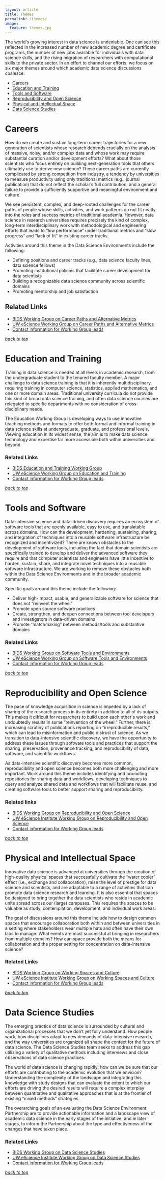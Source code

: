```yaml
---
layout: article
title: Themes
permalink: /themes/
image:
  feature: themes.jpg
---
```


<a name="themetop"></a>
The world's growing interest in data science is undeniable.  One can see this reflected in the increased number of new academic degree and certificate programs, the number of new jobs available for individuals with data science skills, and the rising migration of researchers with computational skills to the private sector. In an effort to channel our efforts, we focus on six major themes around which academic data science discussions coalesce: 

- [Careers](#careers)
- [Education and Training](#education)
- [Tools and Software](#tools)
- [Reproducibility and Open Science](#reproducibility)
- [Physical and Intellectual Space](#space)
- [Data Science Studies](#ethnography)

# <a name="careers"></a>Careers

How do we create and sustain long-term career trajectories for a new generation of scientists whose research depends crucially on the analysis of massive, noisy, and/or complex data and whose work may require substantial curation and/or development efforts? What about those scientists who focus entirely on building next-generation tools that others ultimately use to derive new science? These career paths are currently complicated by strong competition from industry, a tendency by universities to measure productivity using only traditional metrics (e.g., journal publication) that do not reflect the scholar’s full contribution, and a general failure to provide a sufficiently supportive and meaningful environment and culture.

We see persistent, complex, and deep-rooted challenges for the career paths of people whose skills, activities, and work patterns do not fit neatly into the roles and success metrics of traditional academia. However, data science in research universities requires precisely the kind of complex, long-term interdisciplinary work with methodological and engineering efforts that leads to “low performance” under traditional metrics and “slow progress” and “lack of fit” in existing career tracks.

Activities around this theme in the Data Science Environments include the following:

- Defining positions and career tracks (e.g., data science faculty lines, data science fellows)
- Promoting institutional policies that facilitate career development for data scientists
- Building a recognizable data science community across scientific domains 
- Promoting mentorship and job satisfaction 

## Related Links

- [BIDS Working Group on Career Paths and Alternative Metrics](http://bids.berkeley.edu/working-groups/career-paths-and-alternative-metrics)
- [UW eScience Working Group on Career Paths and Alternative Metrics](http://escience.washington.edu/about-us/working-groups/career-paths-and-alternative-metrics/)
- [Contact information for Working Group leads](/contact#wgcontacts)

_[back to top](/themes#themetop)_

# <a name="education"></a>Education and Training

Training in data science is needed at all levels in academic research, from the undergraduate student to the tenured faculty member. A major challenge to data science training is that it is inherently multidisciplinary, requiring training in computer science, statistics, applied mathematics, and one or more domain areas. Traditional university curricula do not provide this kind of broad data science training, and often data science courses are relegated to specific departments with no consideration of cross-disciplinary needs. 

The Education Working Group is developing ways to use innovative teaching methods and formats to offer both formal and informal training in data science skills at undergraduate, graduate, and professional levels. Viewing education in its widest sense, the aim is to make data science technology and expertise far more accessible both within universities and beyond.

### Related Links

- [BIDS Education and Training Working Group](http://bids.berkeley.edu/working-groups/education-and-training)
- [UW eScience Working Group on Education and Training](http://escience.washington.edu/about-us/working-groups/education-and-training/)
- [Contact information for Working Group leads](/contact#wgcontacts)


_[back to top](/themes#themetop)_

# <a name="tools"></a>Tools and Software

Data-intensive science and data-driven discovery requires an ecosystem of software tools that are openly available, easy to use, and translatable across domains. How can the development, hardening, sustaining, sharing, and integration of techniques into a reusable software infrastructure be recognized and incentivized? There are known obstacles to the development of software tools, including the fact that domain scientists are specifically trained to develop and deliver the advanced software they require and that computer scientists and engineers have little incentive to harden, sustain, share, and integrate novel techniques into a reusable software infrastructure. We are working to remove these obstacles both within the Data Science Environments and in the broader academic community.

Specific goals around this theme include the following: 

- Deliver high-impact, usable, and generalizable software for science that does not “reinvent the wheel”
- Promote open source software practices
- Create, strengthen, and deepen connections between tool developers and investigators in data-driven domains
- Promote “matchmaking” between methods/tools and substantive domains

### Related Links

- [BIDS Working Group on Software Tools and Environments](http://bids.berkeley.edu/working-groups/software-tools-and-environments)
- [UW eScience Working Group on Software Tools and Environments](http://escience.washington.edu/about-us/working-groups/software-tools-environments-and-support/)
- [Contact information for Working Group leads](/contact#wgcontacts)


_[back to top](/themes#themetop)_

# <a name="reproducibility"></a>Reproducibility and Open Science

The pace of knowledge acquisition in science is impeded by a lack of sharing of the research process in its entirety in addition to all of its outputs. This makes it difficult for researchers to build upon each other's work and undoubtedly results in some “reinvention of the wheel.” Further, there is increasing scrutiny of publications reporting on “irreproducible results,” which can lead to misinformation and public distrust of science. As we transition to data-intensive scientific discovery, we have the opportunity to address these issues through software tools and practices that support the sharing, preservation, provenance tracking, and reproducibility of data, software, and scientific workflows.

As data-intensive scientific discovery becomes more common, reproducibility and open science becomes both more challenging and more important. Work around this theme includes identifying and promoting repositories for sharing data and workflows, developing techniques to query and analyze shared data and workflows that will facilitate reuse, and creating software tools to better support sharing and reproducibility. 

### Related links

- [BIDS Working Group on Reproducibility and Open Science](http://bids.berkeley.edu/working-groups/reproducibility-and-open-science)
- [UW eScience Institute Working Group on Reproducibility and Open Science](hhttp://escience.washington.edu/about-us/working-groups/reproducibility-and-open-science/)
- [Contact information for Working Group leads](/contact#wgcontacts)


_[back to top](/themes#themetop)_

# <a name="space"></a>Physical and Intellectual Space

Innovative data science is advanced at universities through the creation of high-quality physical spaces that successfully cultivate the “water cooler” effect (i.e., exchange and collaboration), raise the level of prestige for data science and scientists, and are adaptable to a range of activities that can promote data science research and learning. It is also essential that spaces be designed to bring together the data scientists who reside in academic units spread across our (large) campuses. This requires the spaces to be valuable as study, contemplation, development, and individual work areas.

The goal of discussions around this theme include how to design common spaces that encourage collaboration both within and between universities in a setting where stakeholders wear multiple hats and often have their own labs to manage. What events are most successful at bringing in researchers from multiple domains? How can space provide both the means for collaboration and the proper setting for concentration on data-intensive science?

### Related Links

- [BIDS Working Group on Working Spaces and Culture](http://bids.berkeley.edu/working-groups/working-spaces-and-culture)
- [UW eScience Institute Working Group on Working Spaces and Culture](http://escience.washington.edu/about-us/working-groups/working-spaces-and-culture/)
- [Contact information for Working Group leads](/contact#wgcontacts)


_[back to top](/themes#themetop)_

# <a name="ethnography"></a>Data Science Studies

The emerging practice of data science is surrounded by cultural and organizational processes that we don’t yet fully understand. How people work, how disciplines adapt to new demands of data-intensive research, and the way universities are organized all shape the context for the future of data science. The Data Science Studies team seeks to address this gap utilizing a variety of qualitative methods including interviews and close observations of data science practices.

The world of data science is changing rapidly; how can we be sure that our efforts are contributing to the academic evolution that we envision? Understanding the complexity of the landscape and integrating this knowledge with study designs that can evaluate the extent to which our efforts are driving the desired results will require a complex interplay between quantitative and qualitative approaches that is at the frontier of existing “mixed methods” strategies.

The overarching goals of an evaluating the Data Science Environment Partnership are to provide actionable information and a landscape view of academic data science in the early stages of the initiative, and in later stages, to inform the Partnership about the type and effectiveness of the changes that have taken place. 

### Related Links

- [BIDS Working Group on Data Science Studies](http://bids.berkeley.edu/working-groups/ethnography-and-evaluation)
- [UW eScience Institute Working Group on Data Science Studies](http://escience.washington.edu/about-us/working-groups/uw-data-science-studies/)
- [Contact information for Working Group leads](/contact#wgcontacts)


_[back to top](/themes#themetop)_